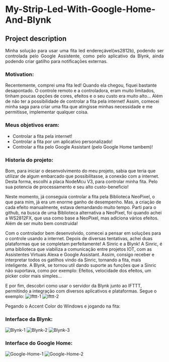 # My-Strip-Led-With-Google-Home-And-Blynk

## Project description
<p align="justify"> Minha solução para usar uma fita led endereçável(ws2812b), podendo ser controlada pelo Google Assistente, como pelo aplicativo da Blynk, ainda podendo criar gatilho para notificações externas. </p>

### Motivation:
Recentemente, comprei uma fita led! Quando ela chegou, fiquei bastante desapontado. O controle remoto e a controladora, eram muito limitados, tinham poucas opções de cores, efeitos e o seu custo era muito alto... Além de não ter a possibilidade de controlar a fita pela internet! Assim, comecei minha saga para criar uma fita que atingisse minhas necessidade e me permitisse, implementar qualquer coisa. 

### Meus objetivos eram:
- Controlar a fita pela internet!
- Controlar a fita por um aplicativo personalizado!
- Controlar a fita pelo Google Assistant (pelo Google Home tambem)!

### Historia do projeto:
Bom, para iniciar o desenvolvimento do meu projeto, sabia que teria que utilizar de  algum embarcado que possibilitasse, a conexão com a internet. Desta forma, escolhi a placa NodeMcu V3, para controlar minha fita. Pelo sua potencia de processamento e seu alto custo-beneficio!

Neste momento, já conseguia controlar a fita pela Biblioteca NeoPixel, o que para mim, já era um enorme ganho de desempenho. Mas, a criação de cada efeito manualmente, estava demandando muito tempo. Parti para o github, na busca de uma Biblioteca alternativa a NeoPixel, foi quando achei a WS2812FX, que usa como base a NeoPixel, mas adiciona vários efeitos. Além de ser muito bem construida!

Com o controlador bem desenvolvido, comecei a pensar em soluções para o controle usando a internet. Depois de diversas tentativas, achei duas plataformas que se completam perfeitamente! A Sinric e a Blynk! A Sinric, é uma biblioteca que viabiliza a comunicação entre projetos IOT, com as Assistentes Virtuais Alexa e Google Assistant. Assim, consigo receber e interpretar todos os gatilhos vindo da Sinric, tornando a fita, mais inteligente. A Blynk, se tornou util dando suporte as funções que a Sinric não suportava, como por exemplo: Efeitos, velocidade dos efeitos, um picker color mais simples...

E por fim, descobri como usar o servidor da Blynk junto ao IFTTT, permitindo a integração com diversos aplicativos e plataformas.  Segue o exemplo:
 ![Ifttt-1](src/ifttt-1.jpg)
 ![Ifttt-2](src/ifttt-2.jpg)

Pegando o Accent Color do Windows e jogando na fita:


### Interface da Blynk:

 ![Blynk-1](src/blynk-1.jpeg)
 ![Blynk-2](src/blynk-2.jpeg)
 ![Blynk-3](src/blynk-3.jpeg)

 ### Interface do Google Home:

 ![Google-Home-1](src/google-home-1.jpeg)
 ![Google-Home-2](src/google-home-2.jpeg)